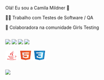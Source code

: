 Olá! Eu sou a Camila Mildner 🤘

 👩‍💻 Trabalho com Testes de Software / QA
 
 👩 Colaboradora na comunidade Girls Testing
 
 ##

<div> 
  <a href = "mailto:camilamildner8@gmail.com"><img src="https://img.shields.io/badge/-Gmail-%23333?style=for-the-badge&logo=gmail&logoColor=white" target="_blank"></a>
  <a href="https://www.linkedin.com/in/camilamildner" target="_blank"><img src="https://img.shields.io/badge/-LinkedIn-%230077B5?style=for-the-badge&logo=linkedin&logoColor=white" target="_blank"></a> 
  <a href="https://discord.gg/camilamildner" target="_blank"><img src="https://img.shields.io/badge/Discord-7289DA?style=for-the-badge&logo=discord&logoColor=white" target="_blank"></a> 
 <a href="https://www.youtube.com/channel/girlstesting" target="_blank"><img src="https://img.shields.io/badge/YouTube-FF0000?style=for-the-badge&logo=youtube&logoColor=white" target="_blank"></a>
</div>

 <div style="display: inline_block"><br>
  <img align="center" alt="JAVA" height="30" width="40" src="https://raw.githubusercontent.com/devicons/devicon/master/icons/java/java-plain.svg">
  <img align="center" alt="HTML" height="30" width="40" src="https://raw.githubusercontent.com/devicons/devicon/master/icons/html5/html5-original.svg">
  <img align="center" alt="CSS" height="30" width="40" src="https://raw.githubusercontent.com/devicons/devicon/master/icons/css3/css3-original.svg">
</div>

 ##
   
 <div>
  <a href="https://github.com/camilamildner">
  <img height="180em" src="https://github-readme-stats.vercel.app/api?username=camilamildner&show_icons=true&theme=synthwave&include_all_commits=true&count_private=true"/>
</div>
 



